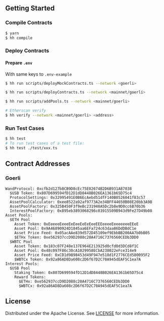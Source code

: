 
## Getting Started

### Compile Contracts

```sh
$ yarn
$ hh compile
```

### Deploy Contracts

#### Prepare `.env` 

With same keys to `.env-example`

```sh
$ hh run scripts/deployMockContracts.ts --network <goerli>

$ hh run scripts/deployContracts.ts --network <mainnet/goerli>

$ hh run scripts/addPools.ts --network <mainnet/goerli>

# Etherscan verify
$ hh verify --network <mainnet/goerli> <address>

```

### Run Test Cases

```sh
$ hh test
# To run test cases of a test file:
$ hh test ./test/xxx.ts
```

## Contract Addresses

### Goerli

```
WandProtocol: 0xcfb2d127b8CB9D8cEc75E02674B2D6B931A87038
  $USB Token: 0x807D699594fD12D1dD8448B026EA1361b65D75c4
  ProtocolSettings: 0x32995491E0B6EcAebd51dfF140B0526041f83c57
  AssetPoolCalculator: 0xee8522a92af9773A2e34BFF44650B08E20bb3A9B
  AssetPoolFactory: 0x325B450F3f9eBc231948A5Dc2b8e9D0cc6B70b36
  InterestPoolFactory: 0x895eb3893068296c03915509B943d9Fe27D49b08
Asset Pools:
  $ETH Pool
    Asset Token: 0xEeeeeEeeeEeEeeEeEeEeeEEEeeeeEeeeeeeeEEeE
    Asset Pool: 0x9A46890924D1845aa6EFa724c63daa86DdDBdC1e
    Asset Price Feed: 0x05acAAe839d572D45109ef9EbbBB200AA7b0bB05
    $ETHx Token: 0xe562937ccD9D2088c20A4716C7376560CEDb3DD0
  $WBTC Pool
    Asset Token: 0x183c07F248e137E964E213925d0cfd0d3DCd8f1C
    Asset Pool: 0x48c097F86c30cA1029958ECbA238022eFce314e9
    Asset Price Feed: 0xCD1d9898453d49F947e518d1F2776CEd580095F2
    $WBTCx Token: 0x92a86AD8Da608c2D6f67D2C70A945dEAF5C1ea7A
Interest Pools:
  $USB Pool
    Staking Token: 0x807D699594fD12D1dD8448B026EA1361b65D75c4
    Reward Tokens:
      $ETHx: 0xe562937ccD9D2088c20A4716C7376560CEDb3DD0
      $WBTCx: 0x92a86AD8Da608c2D6f67D2C70A945dEAF5C1ea7A
```

## License

Distributed under the Apache License. See [LICENSE](./LICENSE) for more information.